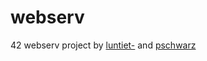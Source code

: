 # webserv
42 webserv project by [luntiet-](https://github.com/LaurinUB) and [pschwarz](https://github.com/philippschwarzmueller)
